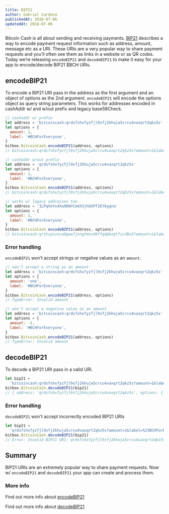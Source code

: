 ```yaml
---
title: BIP21
author: Gabriel Cardona
publishedAt: 2018-07-06
updatedAt: 2018-07-06
---
```


Bitcoin Cash is all about sending and receiving payments. [BIP21](https://github.com/bitcoin/bips/blob/master/bip-0021.mediawiki) describes a way to encode payment request information such as address, amount, message etc as a URI. These URIs are a very popular way to share payment requests and you’ll often see them as links in a website or as QR codes. Today we’re releasing `encodeBIP21` and `decodeBIP21` to make it easy for your app to encode/decode BIP21 \$BCH URIs.

## encodeBIP21

To encode a BIP21 URI pass in the address as the first argument and an object of options as the 2nd argument. `encodeBIP21` will encode the options object as query string parameters. This works for addresses encoded in cashAddr w/ and w/out prefix and legacy base58Check.

```javascript
// cashaddr w/ prefix
let address = 'bitcoincash:qrdsfshx7yzfjl9sfj2khuja5crcu4vaxqrt2qkz5s'
let options = {
  amount: 1,
  label: '#BCHForEveryone',
}
bitbox.BitcoinCash.encodeBIP21(address, options)
// bitcoincash:qrdsfshx7yzfjl9sfj2khuja5crcu4vaxqrt2qkz5s?amount=1&label=%23BCHForEveryone

// cashaddr w/out prefix
let address = 'qrdsfshx7yzfjl9sfj2khuja5crcu4vaxqrt2qkz5s'
let options = {
  amount: 1,
  label: '#BCHForEveryone',
}
bitbox.BitcoinCash.encodeBIP21(address, options)
// bitcoincash:qrdsfshx7yzfjl9sfj2khuja5crcu4vaxqrt2qkz5s?amount=1&label=%23BCHForEveryone

// works w/ legacy addresses too
let address = '1LPqVeYx4Xa96NYCm4X3jhGhPf2EY6ygna'
let options = {
  amount: 1,
  label: '#BCHForEveryone',
}
bitbox.BitcoinCash.encodeBIP21(address, options)
// bitcoincash:qr2tcpvsnca0gaw7jxngtmsvd4ffqdpkxqtfzcd8w3?amount=1&label=%23BCHForEveryone
```

### Error handling

`encodeBIP21` won’t accept strings or negative values as an `amount`.

```javascript
// won’t accept a string as an amount
let address = 'bitcoincash:qrdsfshx7yzfjl9sfj2khuja5crcu4vaxqrt2qkz5s'
let options = {
  amount: 'one',
  label: '#BCHForEveryone',
}
bitbox.BitcoinCash.encodeBIP21(address, options)
// TypeError: Invalid amount

// won't accept a negative value as an amount
let address = 'bitcoincash:qrdsfshx7yzfjl9sfj2khuja5crcu4vaxqrt2qkz5s'
let options = {
  amount: -1,
  label: '#BCHForEveryone',
}
bitbox.BitcoinCash.encodeBIP21(address, options)
// TypeError: Invalid amount
```

## decodeBIP21

To decode a BIP21 URI pass in a valid URI.

```javascript
let bip21 =
  'bitcoincash:qrdsfshx7yzfjl9sfj2khuja5crcu4vaxqrt2qkz5s?amount=1&label=%23BCHForEveryone'
bitbox.BitcoinCash.decodeBIP21(bip21)
// { address: 'qrdsfshx7yzfjl9sfj2khuja5crcu4vaxqrt2qkz5s', options: { amount: 1, label: '#BCHForEveryone' } }
```

### Error handling

`decodeBIP21` won’t accept incorrectly encoded BIP21 URIs

```javascript
let bip21 =
  'qrdsfshx7yzfjl9sfj2khuja5crcu4vaxqrt2qkz5s?amount=1&label=%23BCHForEveryone'
bitbox.BitcoinCash.decodeBIP21(bip21)
// Error: Invalid BIP21 URI: qrdsfshx7yzfjl9sfj2khuja5crcu4vaxqrt2qkz5s?amount=1&label=%23BCHForEveryone
```

## Summary

BIP21 URIs are an extremely popular way to share payment requests. Now w/ `encodeBIP21` and `decodeBIP21` your app can create and process them.

### More info

Find out more info about [encodeBIP21](/bitbox/docs/bitcoincash/#encodebip21)

Find out more info about [decodeBIP21](/bitbox/docs/bitcoincash/#decodebip21)
